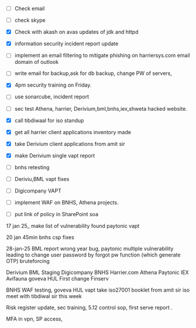 - [ ] Check email
- [ ] check skype 


- [x] Check with akash on avas updates of jdk and httpd
- [x] information security incident report update
- [ ] implement an email filtering to mitigate phishing on harriersys.com email domain of outlook 
- [ ] write email for backup,ask for db backup, change PW of servers,
- [x] 4pm security training on Friday.
- [ ] use sonarcube, incident report 
- [ ] sec test Athena, harrier, Derivium,bml,bnhs,iex,shweta hacked website.
- [x] call tibdiwaal for iso standup
- [x] get all harrier client applications inventory made
- [x] take Derivium client applications from amit sir 
- [x] make Derivium single vapt report 
- [ ] bnhs retesting 
- [ ] Deriviu,BML vapt fixes 
- [ ] Digicompany VAPT 
- [ ] implement WAF on BNHS, Athena projects.
- [ ] put link of policy in SharePoint soa 

17 jan 25_ make list of vulnerability found 
paytonic vapt

20 jan 45min bnhs csp fixes 

28-jan-25
BML report wrong year bug, 
paytonic multiple vulnerability leading to change user password by forgot pw function (which generate OTP) bruteforcing 


Derivium
BML
Staging Digicompany 
BNHS
Harrier.com
Athena 
Paytonic
IEX
Avifauna
goveva HUL
First change Finserv


BNHS WAF testing, goveva HUL vapt
take iso27001 booklet from amit sir
iso meet with tibdiwal sir this week


Risk register update, sec training, 5.12 control sop, first serve report .

MFA in vpn, SP access, 
